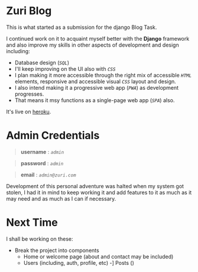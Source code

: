 # Zuri Blog
This is what started as a submission for the django Blog Task.

I continued work on it to acquaint myself better with the **Django** framework and also improve my skills in other aspects of development and design including:
* Database design (*`SQL`*)
* I'll keep improving on the UI also with *`CSS`*
* I plan making it more accessible through the right mix of accessible *`HTML`* elements, responsive and accessible visual *`CSS`* layout and design.
* I also intend making it a progressive web app (*`PWA`*) as development progresses.
* That means it msy functions as a single-page web app (*`SPA`*) also.

It's live on [heroku](http://ome-zuri-blog.herokuapp.com).

# Admin Credentials
> **username** : _`admin`_

> **password** : _`admin`_

> **email** :  _`admin@zuri.com`_

Development of this personal adventure was halted when my system got stolen,
I had it in mind to keep working it and add features to it as much as it may need and as much as I can if necessary.

# Next Time
I shall be working on these:
* Break the project into components
  - Home or welcome page (about and contact may be included)
  - Users (including, auth, profile, etc)
  -] Posts ()